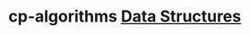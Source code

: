 # cp-algorithms [Data Structures](https://cp-algorithms.com/data_structures/stack_queue_modification.html)




